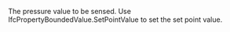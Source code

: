 ﻿The pressure value to be sensed. Use IfcPropertyBoundedValue.SetPointValue to set the set point value.